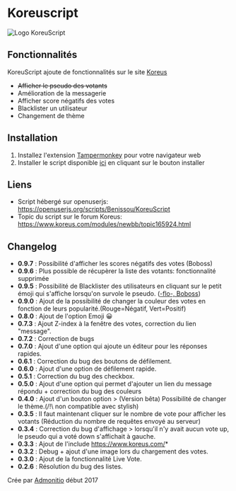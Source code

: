 # Koreuscript

![Logo KoreuScript](https://k.img.mu/fohzr4.png)

## Fonctionnalités
KoreuScript ajoute de fonctionnalités sur le site [Koreus](https://koreus.com)

 * ~~Afficher le pseudo des votants~~
 * Amélioration de la messagerie
 * Afficher score négatifs des votes
 * Blacklister un utilisateur
 * Changement de thème
 
## Installation

 1. Installez l'extension [Tampermonkey](https://tampermonkey.net) pour votre navigateur web
 2. Installer le script disponible [ici](https://openuserjs.org/scripts/Benissou/KoreuScript) en cliquant sur le bouton installer

## Liens

 * Script hébergé sur openuserjs: https://openuserjs.org/scripts/Benissou/KoreuScript
 * Topic du script sur le forum Koreus: https://www.koreus.com/modules/newbb/topic165924.html

## Changelog
 - **0.9.7** : Possibilité d'afficher les scores négatifs des votes (Boboss)
 - **0.9.6** : Plus possible de récupèrer la liste des votants: fonctionnalité supprimée
 - **0.9.5** : Possibilité de Blacklister des utilisateurs en cliquant sur le petit émoji qui s'affiche lorsqu'on survole le pseudo. ([-flo-, Boboss](https://github.com/Boboss74/KoreuScript/pull/1))
 - **0.9.0** : Ajout de la possibilité de changer la couleur des votes en fonction de leurs popularité.(Rouge=Négatif, Vert=Positif)
 - **0.8.0** : Ajout de l'option Emoji 😀
 - **0.7.3** : Ajout Z-index à la fenêtre des votes, correction du lien "message".
 - **0.7.2** : Correction de bugs
 - **0.7.0** : Ajout d'une option qui ajoute un éditeur pour les réponses rapides.
 - **0.6.1** : Correction du bug des boutons de défilement.
 - **0.6.0** : Ajout d'une option de défilement rapide.
 - **0.5.1** : Correction du bug des checkbox.
 - **0.5.0** : Ajout d'une option qui permet d'ajouter un lien du message répondu + correction du bug des couleurs
 - **0.4.0** : Ajout d'un bouton option > (Version bêta) Possibilité de changer le thème.(/!\ non compatible avec stylish)
 - **0.3.5** : Il faut maintenant cliquer sur le nombre de vote pour afficher les votants (Réduction du nombre de requêtes envoyé au serveur)
 - **0.3.4** : Correction du bug d'affichage > lorsqu'il n'y avait aucun vote up, le pseudo qui a voté down s'affichait à gauche.
 - **0.3.3** : Ajout de l'include https://www.koreus.com/*
 - **0.3.2** : Debug + ajout d'une image lors du chargement des votes.
 - **0.3.0** : Ajout de la fonctionnalité Live Vote.
 - **0.2.6** : Résolution du bug des listes.

Crée par [Admonitio](https://www.koreus.com/membre/admonitio) début 2017
